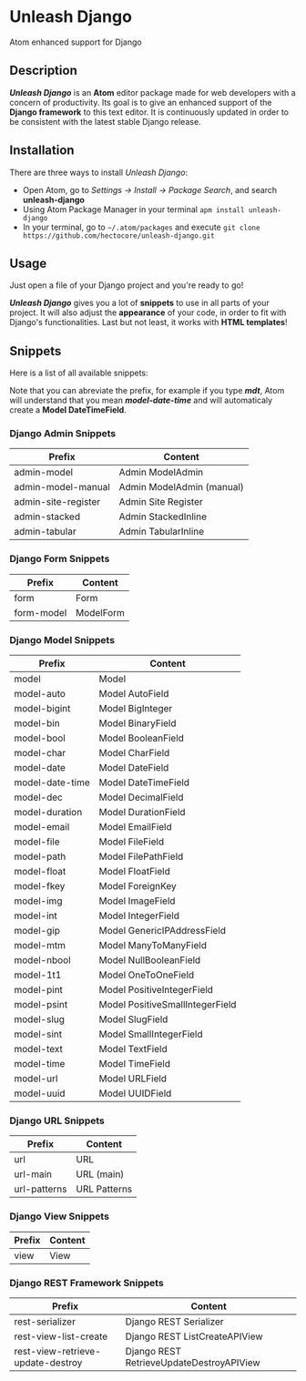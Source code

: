 # Unleash Django
Atom enhanced support for Django

## Description
***Unleash Django*** is an **Atom** editor package made for web developers with a concern of productivity.
Its goal is to give an enhanced support of the **Django framework** to this text editor.
It is continuously updated in order to be consistent with the latest stable Django release.

## Installation
There are three ways to install *Unleash Django*:
* Open Atom, go to *Settings -> Install -> Package Search*, and search **unleash-django**
* Using Atom Package Manager in your terminal ```apm install unleash-django```
* In your terminal, go to ```~/.atom/packages``` and execute ```git clone https://github.com/hectocore/unleash-django.git```

## Usage
Just open a file of your Django project and you're ready to go!

***Unleash Django*** gives you a lot of **snippets** to use in all parts of your project. It will also adjust the **appearance** of your code, in order to fit with Django's functionalities. Last but not least, it works with **HTML templates**!

## Snippets
Here is a list of all available snippets:

Note that you can abreviate the prefix, for example if you type ***mdt***, Atom will understand that you mean ***model-date-time*** and will automaticaly create a **Model DateTimeField**.

### Django Admin Snippets

| Prefix                            | Content                                  |
|-----------------------------------|------------------------------------------|
| admin-model                       | Admin ModelAdmin                         |
| admin-model-manual                | Admin ModelAdmin (manual)                |
| admin-site-register               | Admin Site Register                      |
| admin-stacked                     | Admin StackedInline                      |
| admin-tabular                     | Admin TabularInline                      |

### Django Form Snippets

| Prefix                            | Content                                  |
|-----------------------------------|------------------------------------------|
| form                              | Form                                     |
| form-model                        | ModelForm                                |

### Django Model Snippets

| Prefix                            | Content                                  |
|-----------------------------------|------------------------------------------|
| model                             | Model                                    |
| model-auto                        | Model AutoField                          |
| model-bigint                      | Model BigInteger                         |
| model-bin                         | Model BinaryField                        |
| model-bool                        | Model BooleanField                       |
| model-char                        | Model CharField                          |
| model-date                        | Model DateField                          |
| model-date-time                   | Model DateTimeField                      |
| model-dec                         | Model DecimalField                       |
| model-duration                    | Model DurationField                      |
| model-email                       | Model EmailField                         |
| model-file                        | Model FileField                          |
| model-path                        | Model FilePathField                      |
| model-float                       | Model FloatField                         |
| model-fkey                        | Model ForeignKey                         |
| model-img                         | Model ImageField                         |
| model-int                         | Model IntegerField                       |
| model-gip                         | Model GenericIPAddressField              |
| model-mtm                         | Model ManyToManyField                    |
| model-nbool                       | Model NullBooleanField                   |
| model-1t1                         | Model OneToOneField                      |
| model-pint                        | Model PositiveIntegerField               |
| model-psint                       | Model PositiveSmallIntegerField          |
| model-slug                        | Model SlugField                          |
| model-sint                        | Model SmallIntegerField                  |
| model-text                        | Model TextField                          |
| model-time                        | Model TimeField                          |
| model-url                         | Model URLField                           |
| model-uuid                        | Model UUIDField                          |

### Django URL Snippets

| Prefix                            | Content                                  |
|-----------------------------------|------------------------------------------|
| url                               | URL                                      |
| url-main                          | URL (main)                               |
| url-patterns                      | URL Patterns                             |

### Django View Snippets

| Prefix                            | Content                                  |
|-----------------------------------|------------------------------------------|
| view                              | View                                     |

### Django REST Framework Snippets

| Prefix                            | Content                                  |
|-----------------------------------|------------------------------------------|
| rest-serializer                   | Django REST Serializer                   |
| rest-view-list-create             | Django REST ListCreateAPIView            |
| rest-view-retrieve-update-destroy | Django REST RetrieveUpdateDestroyAPIView |
